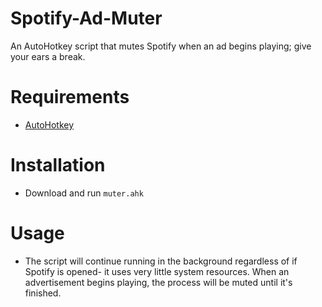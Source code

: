 # Spotify-Ad-Muter
An AutoHotkey script that mutes Spotify when an ad begins playing; give your ears a break.

# Requirements
- [AutoHotkey](https://www.autohotkey.com/)

# Installation
- Download and run `muter.ahk`

# Usage
- The script will continue running in the background regardless of if Spotify is opened- it uses very little system resources. When an advertisement begins playing, the process will be muted until it's finished.

